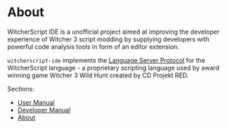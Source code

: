 # About

WitcherScript IDE is a unofficial project aimed at improving the developer experience of Witcher 3 script modding by supplying developers with powerful code analysis tools in form of an editor extension.

`witcherscript-ide` implements the [Language Server Protocol](https://microsoft.github.io/language-server-protocol/) for the WitcherScript language - a proprietary scripting language used by award winning game Witcher 3 Wild Hunt created by CD Projekt RED.

Sections:

- [User Manual](user-manual/index.md)
- [Developer Manual](dev-manual.md)
- [About](about/index.md)
